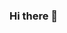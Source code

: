 ### Hi there 👋

<!--
**RianSemY/RianSemY** is a ✨ _special_ ✨ repository because its `README.md` (this file) appears on your GitHub profile.

Here are some ideas to get you started:

- 🔭 I’m currently studying on CTISM - UFSM
- 🌱 I’m currently learning college - high school
- 😄 Pronouns: he/his
- 🤠 Fun fact: My name doens't have "y"🤠
